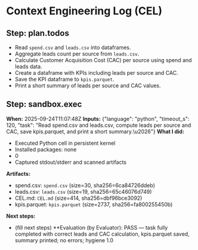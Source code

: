 # Context Engineering Log (CEL)

## Step: plan.todos

- Read `spend.csv` and `leads.csv` into dataframes.
- Aggregate leads count per source from `leads.csv`.
- Calculate Customer Acquisition Cost (CAC) per source using spend and leads data.
- Create a dataframe with KPIs including leads per source and CAC.
- Save the KPI dataframe to `kpis.parquet`.
- Print a short summary of leads per source and CAC values.


## Step: sandbox.exec
**When:** 2025-09-24T11:07:48Z
**Inputs:** {"language": "python", "timeout_s": 120, "task": "Read spend.csv and leads.csv, compute leads per source and CAC, save kpis.parquet, and print a short summary.\u2026"}
**What I did:**
- Executed Python cell in persistent kernel
- Installed packages: none
- 0
- Captured stdout/stderr and scanned artifacts

**Artifacts:**
- spend.csv: `spend.csv` (size=30, sha256=6ca84726ddeb)
- leads.csv: `leads.csv` (size=19, sha256=65c46076d749)
- CEL.md: `CEL.md` (size=414, sha256=dbf96bce3092)
- kpis.parquet: `kpis.parquet` (size=2737, sha256=fa800255450b)

**Next steps:**
- (fill next steps)
**Evaluation (by Evaluator): PASS — task fully completed with correct leads and CAC calculation, kpis.parquet saved, summary printed; no errors; hygiene 1.0
